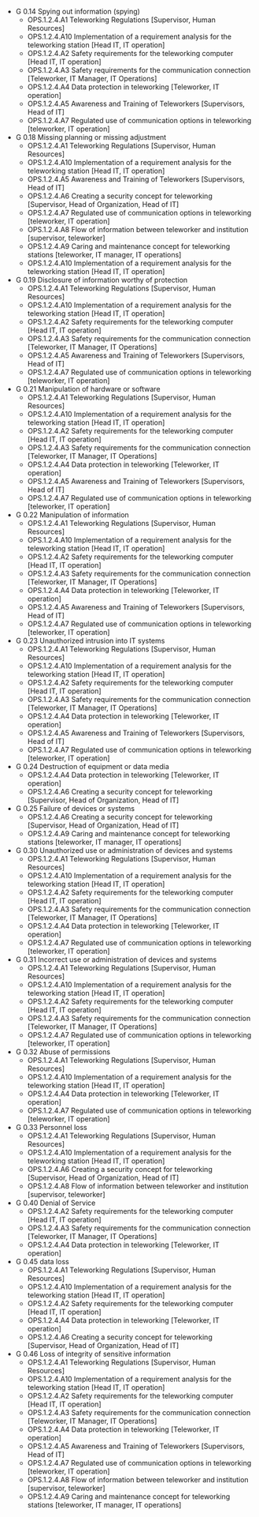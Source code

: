 * G 0.14 Spying out information (spying)
  * OPS.1.2.4.A1 Teleworking Regulations [Supervisor, Human Resources]
  * OPS.1.2.4.A10 Implementation of a requirement analysis for the teleworking station [Head IT, IT operation]
  * OPS.1.2.4.A2 Safety requirements for the teleworking computer [Head IT, IT operation]
  * OPS.1.2.4.A3 Safety requirements for the communication connection [Teleworker, IT Manager, IT Operations]
  * OPS.1.2.4.A4 Data protection in teleworking [Teleworker, IT operation]
  * OPS.1.2.4.A5 Awareness and Training of Teleworkers [Supervisors, Head of IT]
  * OPS.1.2.4.A7 Regulated use of communication options in teleworking [teleworker, IT operation]
* G 0.18 Missing planning or missing adjustment
  * OPS.1.2.4.A1 Teleworking Regulations [Supervisor, Human Resources]
  * OPS.1.2.4.A10 Implementation of a requirement analysis for the teleworking station [Head IT, IT operation]
  * OPS.1.2.4.A5 Awareness and Training of Teleworkers [Supervisors, Head of IT]
  * OPS.1.2.4.A6 Creating a security concept for teleworking [Supervisor, Head of Organization, Head of IT]
  * OPS.1.2.4.A7 Regulated use of communication options in teleworking [teleworker, IT operation]
  * OPS.1.2.4.A8 Flow of information between teleworker and institution [supervisor, teleworker]
  * OPS.1.2.4.A9 Caring and maintenance concept for teleworking stations [teleworker, IT manager, IT operations]
  * OPS.1.2.4.A10 Implementation of a requirement analysis for the teleworking station [Head IT, IT operation]
* G 0.19 Disclosure of information worthy of protection
  * OPS.1.2.4.A1 Teleworking Regulations [Supervisor, Human Resources]
  * OPS.1.2.4.A10 Implementation of a requirement analysis for the teleworking station [Head IT, IT operation]
  * OPS.1.2.4.A2 Safety requirements for the teleworking computer [Head IT, IT operation]
  * OPS.1.2.4.A3 Safety requirements for the communication connection [Teleworker, IT Manager, IT Operations]
  * OPS.1.2.4.A5 Awareness and Training of Teleworkers [Supervisors, Head of IT]
  * OPS.1.2.4.A7 Regulated use of communication options in teleworking [teleworker, IT operation]
* G 0.21 Manipulation of hardware or software
  * OPS.1.2.4.A1 Teleworking Regulations [Supervisor, Human Resources]
  * OPS.1.2.4.A10 Implementation of a requirement analysis for the teleworking station [Head IT, IT operation]
  * OPS.1.2.4.A2 Safety requirements for the teleworking computer [Head IT, IT operation]
  * OPS.1.2.4.A3 Safety requirements for the communication connection [Teleworker, IT Manager, IT Operations]
  * OPS.1.2.4.A4 Data protection in teleworking [Teleworker, IT operation]
  * OPS.1.2.4.A5 Awareness and Training of Teleworkers [Supervisors, Head of IT]
  * OPS.1.2.4.A7 Regulated use of communication options in teleworking [teleworker, IT operation]
* G 0.22 Manipulation of information
  * OPS.1.2.4.A1 Teleworking Regulations [Supervisor, Human Resources]
  * OPS.1.2.4.A10 Implementation of a requirement analysis for the teleworking station [Head IT, IT operation]
  * OPS.1.2.4.A2 Safety requirements for the teleworking computer [Head IT, IT operation]
  * OPS.1.2.4.A3 Safety requirements for the communication connection [Teleworker, IT Manager, IT Operations]
  * OPS.1.2.4.A4 Data protection in teleworking [Teleworker, IT operation]
  * OPS.1.2.4.A5 Awareness and Training of Teleworkers [Supervisors, Head of IT]
  * OPS.1.2.4.A7 Regulated use of communication options in teleworking [teleworker, IT operation]
* G 0.23 Unauthorized intrusion into IT systems
  * OPS.1.2.4.A1 Teleworking Regulations [Supervisor, Human Resources]
  * OPS.1.2.4.A10 Implementation of a requirement analysis for the teleworking station [Head IT, IT operation]
  * OPS.1.2.4.A2 Safety requirements for the teleworking computer [Head IT, IT operation]
  * OPS.1.2.4.A3 Safety requirements for the communication connection [Teleworker, IT Manager, IT Operations]
  * OPS.1.2.4.A4 Data protection in teleworking [Teleworker, IT operation]
  * OPS.1.2.4.A5 Awareness and Training of Teleworkers [Supervisors, Head of IT]
  * OPS.1.2.4.A7 Regulated use of communication options in teleworking [teleworker, IT operation]
* G 0.24 Destruction of equipment or data media
  * OPS.1.2.4.A4 Data protection in teleworking [Teleworker, IT operation]
  * OPS.1.2.4.A6 Creating a security concept for teleworking [Supervisor, Head of Organization, Head of IT]
* G 0.25 Failure of devices or systems
  * OPS.1.2.4.A6 Creating a security concept for teleworking [Supervisor, Head of Organization, Head of IT]
  * OPS.1.2.4.A9 Caring and maintenance concept for teleworking stations [teleworker, IT manager, IT operations]
* G 0.30 Unauthorized use or administration of devices and systems
  * OPS.1.2.4.A1 Teleworking Regulations [Supervisor, Human Resources]
  * OPS.1.2.4.A10 Implementation of a requirement analysis for the teleworking station [Head IT, IT operation]
  * OPS.1.2.4.A2 Safety requirements for the teleworking computer [Head IT, IT operation]
  * OPS.1.2.4.A3 Safety requirements for the communication connection [Teleworker, IT Manager, IT Operations]
  * OPS.1.2.4.A4 Data protection in teleworking [Teleworker, IT operation]
  * OPS.1.2.4.A7 Regulated use of communication options in teleworking [teleworker, IT operation]
* G 0.31 Incorrect use or administration of devices and systems
  * OPS.1.2.4.A1 Teleworking Regulations [Supervisor, Human Resources]
  * OPS.1.2.4.A10 Implementation of a requirement analysis for the teleworking station [Head IT, IT operation]
  * OPS.1.2.4.A2 Safety requirements for the teleworking computer [Head IT, IT operation]
  * OPS.1.2.4.A3 Safety requirements for the communication connection [Teleworker, IT Manager, IT Operations]
  * OPS.1.2.4.A7 Regulated use of communication options in teleworking [teleworker, IT operation]
* G 0.32 Abuse of permissions
  * OPS.1.2.4.A1 Teleworking Regulations [Supervisor, Human Resources]
  * OPS.1.2.4.A10 Implementation of a requirement analysis for the teleworking station [Head IT, IT operation]
  * OPS.1.2.4.A4 Data protection in teleworking [Teleworker, IT operation]
  * OPS.1.2.4.A7 Regulated use of communication options in teleworking [teleworker, IT operation]
* G 0.33 Personnel loss
  * OPS.1.2.4.A1 Teleworking Regulations [Supervisor, Human Resources]
  * OPS.1.2.4.A10 Implementation of a requirement analysis for the teleworking station [Head IT, IT operation]
  * OPS.1.2.4.A6 Creating a security concept for teleworking [Supervisor, Head of Organization, Head of IT]
  * OPS.1.2.4.A8 Flow of information between teleworker and institution [supervisor, teleworker]
* G 0.40 Denial of Service
  * OPS.1.2.4.A2 Safety requirements for the teleworking computer [Head IT, IT operation]
  * OPS.1.2.4.A3 Safety requirements for the communication connection [Teleworker, IT Manager, IT Operations]
  * OPS.1.2.4.A4 Data protection in teleworking [Teleworker, IT operation]
* G 0.45 data loss
  * OPS.1.2.4.A1 Teleworking Regulations [Supervisor, Human Resources]
  * OPS.1.2.4.A10 Implementation of a requirement analysis for the teleworking station [Head IT, IT operation]
  * OPS.1.2.4.A2 Safety requirements for the teleworking computer [Head IT, IT operation]
  * OPS.1.2.4.A4 Data protection in teleworking [Teleworker, IT operation]
  * OPS.1.2.4.A6 Creating a security concept for teleworking [Supervisor, Head of Organization, Head of IT]
* G 0.46 Loss of integrity of sensitive information
  * OPS.1.2.4.A1 Teleworking Regulations [Supervisor, Human Resources]
  * OPS.1.2.4.A10 Implementation of a requirement analysis for the teleworking station [Head IT, IT operation]
  * OPS.1.2.4.A2 Safety requirements for the teleworking computer [Head IT, IT operation]
  * OPS.1.2.4.A3 Safety requirements for the communication connection [Teleworker, IT Manager, IT Operations]
  * OPS.1.2.4.A4 Data protection in teleworking [Teleworker, IT operation]
  * OPS.1.2.4.A5 Awareness and Training of Teleworkers [Supervisors, Head of IT]
  * OPS.1.2.4.A7 Regulated use of communication options in teleworking [teleworker, IT operation]
  * OPS.1.2.4.A8 Flow of information between teleworker and institution [supervisor, teleworker]
  * OPS.1.2.4.A9 Caring and maintenance concept for teleworking stations [teleworker, IT manager, IT operations]

